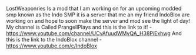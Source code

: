 LostWeaponries Is a mod that I am working on for an upcoming modded smp known as the Indo SMP it is a server that me an my friend IndoBlox are working on and hope to soon make the server and mod see the light of day!
My channel is Called PrangellPlays and this is the link to it! - https://www.youtube.com/channel/UCvAfuudWMvQA_H38PiExhwg
And this is the link to the IndoBlox channel - https://www.youtube.com/c/IndoBlox
